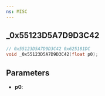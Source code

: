 ```yaml
---
ns: MISC
---
```

## _0x55123D5A7D9D3C42

```c
// 0x55123D5A7D9D3C42 0x625181DC
void _0x55123D5A7D9D3C42(float p0);
```

## Parameters
* **p0**:
